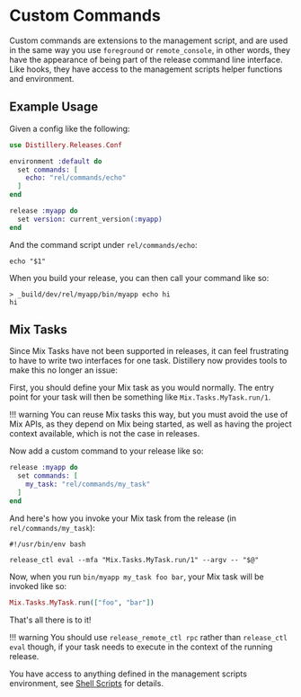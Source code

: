 # Custom Commands

Custom commands are extensions to the management script, and are used in the same
way you use `foreground` or `remote_console`, in other words, they have the
appearance of being part of the release command line interface. Like hooks, they have access to
the management scripts helper functions and environment.

## Example Usage

Given a config like the following:


```elixir
use Distillery.Releases.Conf

environment :default do
  set commands: [
    echo: "rel/commands/echo"
  ]
end

release :myapp do
  set version: current_version(:myapp)
end
```

And the command script under `rel/commands/echo`:

```shell
echo "$1"
```

When you build your release, you can then call your command like so:

```
> _build/dev/rel/myapp/bin/myapp echo hi
hi
```

## Mix Tasks

Since Mix Tasks have not been supported in releases, it can feel frustrating to have to write two
interfaces for one task. Distillery now provides tools to make this no longer an issue:

First, you should define your Mix task as you would normally. The entry point for your task will
then be something like `Mix.Tasks.MyTask.run/1`.

!!! warning
    You can reuse Mix tasks this way, but you must avoid the use of Mix APIs, as they depend on Mix being
    started, as well as having the project context available, which is not the case in releases.

Now add a custom command to your release like so:

```elixir
release :myapp do
  set commands: [
    my_task: "rel/commands/my_task"
  ]
end
```

And here's how you invoke your Mix task from the release (in `rel/commands/my_task`):

```shell
#!/usr/bin/env bash

release_ctl eval --mfa "Mix.Tasks.MyTask.run/1" --argv -- "$@"
```

Now, when you run `bin/myapp my_task foo bar`, your Mix task will be invoked like so:

```elixir
Mix.Tasks.MyTask.run(["foo", "bar"])
```

That's all there is to it!

!!! warning
    You should use `release_remote_ctl rpc` rather than `release_ctl eval` though,
    if your task needs to execute in the context of the running release.

You have access to anything defined in the management scripts environment, see
[Shell Scripts](shell_scripts.md) for details.
